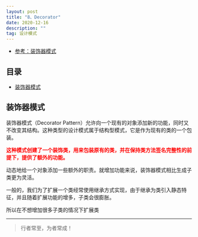 ```yaml
---
layout: post
title: "8、Decorator"
date: 2020-12-16
description: ""
tag: 设计模式
---
```



- [参考：装饰器模式](https://www.runoob.com/design-pattern/decorator-pattern.html)





## 目录

* [装饰器模式](#content1)



<!-- ************************************************ -->
## <a id="content1"></a>装饰器模式

装饰器模式（Decorator Pattern）允许向一个现有的对象添加新的功能，同时又不改变其结构。这种类型的设计模式属于结构型模式，它是作为现有的类的一个包装。

<span style="color:red;font-weight:bold">这种模式创建了一个装饰类，用来包装原有的类，并在保持类方法签名完整性的前提下，提供了额外的功能。</span>

动态地给一个对象添加一些额外的职责。就增加功能来说，装饰器模式相比生成子类更为灵活。

一般的，我们为了扩展一个类经常使用继承方式实现，由于继承为类引入静态特征，并且随着扩展功能的增多，子类会很膨胀。

所以在不想增加很多子类的情况下扩展类





----------
>  行者常至，为者常成！


